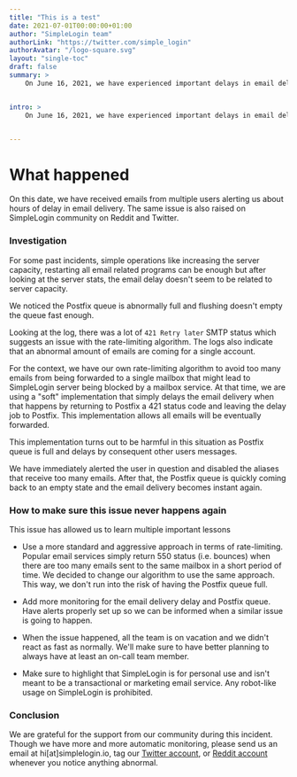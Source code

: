 ```yaml
---
title: "This is a test"
date: 2021-07-01T00:00:00+01:00
author: "SimpleLogin team"
authorLink: "https://twitter.com/simple_login"
authorAvatar: "/logo-square.svg"
layout: "single-toc"
draft: false
summary: >
    On June 16, 2021, we have experienced important delays in email delivery that has caused several issues. We are deeply sorry for this incident. Here's what happened, the investigation, and how to prevent this incident from happening again in the future.


intro: >
    On June 16, 2021, we have experienced important delays in email delivery that has caused several issues. We are deeply sorry for this incident. Here's what happened, the investigation, and how to prevent this incident from happening again in the future.


---
```


# What happened

On this date, we have received emails from multiple users alerting us about hours of delay in email delivery. The same issue is also raised on SimpleLogin community on Reddit and Twitter.

### Investigation

For some past incidents, simple operations like increasing the server capacity, restarting all email related programs can be enough but after looking at the server stats, the email delay doesn't seem to be related to server capacity.

We noticed the Postfix queue is abnormally full and flushing doesn't empty the queue fast enough.

Looking at the log, there was a lot of `421 Retry later` SMTP status which suggests an issue with the rate-limiting algorithm. The logs also indicate that an abnormal amount of emails are coming for a single account.

For the context, we have our own rate-limiting algorithm to avoid too many emails from being forwarded to a single mailbox that might lead to SimpleLogin server being blocked by a mailbox service. At that time, we are using a "soft" implementation that simply delays the email delivery when that happens by returning to Postfix a 421 status code and leaving the delay job to Postfix. This implementation allows all emails will be eventually forwarded.

This implementation turns out to be harmful in this situation as Postfix queue is full and delays by consequent other users messages.

We have immediately alerted the user in question and disabled the aliases that receive too many emails. After that, the Postfix queue is quickly coming back to an empty state and the email delivery becomes instant again.

### How to make sure this issue never happens again

This issue has allowed us to learn multiple important lessons

- Use a more standard and aggressive approach in terms of rate-limiting. Popular email services simply return 550 status (i.e. bounces) when there are too many emails sent to the same mailbox in a short period of time. We decided to change our algorithm to use the same approach. This way, we don't run into the risk of having the Postfix queue full.

- Add more monitoring for the email delivery delay and Postfix queue. Have alerts properly set up so we can be informed when a similar issue is going to happen.

- When the issue happened, all the team is on vacation and we didn't react as fast as normally. We'll make sure to have better planning to always have at least an on-call team member.

- Make sure to highlight that SimpleLogin is for personal use and isn't meant to be a transactional or marketing email service. Any robot-like usage on SimpleLogin is prohibited.

### Conclusion

We are grateful for the support from our community during this incident. Though we have more and more automatic monitoring, please send us an email at hi[at]simplelogin.io, tag our [Twitter account](https://twitter.com/simple_login), or [Reddit account](https://www.reddit.com/user/RealSimplelogin/) whenever you notice anything abnormal.





